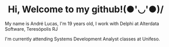 <h1 align="center"> Hi, Welcome to my github!(●'◡'●)/</h1>
<p>My name is André Lucas, I'm 19 years old, I work with Delphi at Alterdata Software, Teresópolis RJ<p>
<p>I'm currently attending Systems Development Analyst classes at Unifeso.</p>
